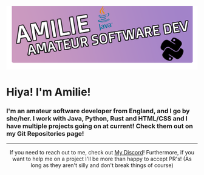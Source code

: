 ![TopBar](https://github.com/AmilieCoding/amiliecoding/blob/main/assets/topbar.png?raw=true)
# Hiya! I'm Amilie!

### I'm an amateur software developer from England, and I go by she/her. I work with Java, Python, Rust and HTML/CSS and I have multiple projects going on at current! Check them out on my Git Repositories page!
---
<p align="center">If you need to reach out to me, check out <a href="https://discord.gg/QA4Q2pKTGY">My Discord</a>! Furthermore, if you want to help me on a project I'll be more than happy to accept PR's! (As long as they aren't silly and don't break things of course)</p>
